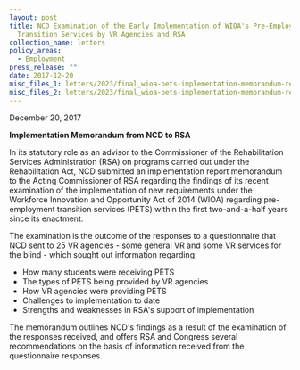 ```yaml
---
layout: post
title: NCD Examination of the Early Implementation of WIOA's Pre-Employment
  Transition Services by VR Agencies and RSA
collection_name: letters
policy_areas:
  - Employment
press_release: ""
date: 2017-12-20
misc_files_1: letters/2023/final_wioa-pets-implementation-memorandum-report.pdf
misc_files_2: letters/2023/final_wioa-pets-implementation-memorandum-report.docx
---
```

December 20, 2017

**Implementation Memorandum from NCD to RSA**

In its statutory role as an advisor to the Commissioner of the Rehabilitation Services Administration (RSA) on programs carried out under the Rehabilitation Act, NCD submitted an implementation report memorandum to the Acting Commissioner of RSA regarding the findings of its recent examination of the implementation of new requirements under the Workforce Innovation and Opportunity Act of 2014 (WIOA) regarding pre-employment transition services (PETS) within the first two-and-a-half years since its enactment.

The examination is the outcome of the responses to a questionnaire that NCD sent to 25 VR agencies - some general VR and some VR services for the blind - which sought out information regarding:

* How many students were receiving PETS
* The types of PETS being provided by VR agencies
* How VR agencies were providing PETS
* Challenges to implementation to date
* Strengths and weaknesses in RSA's support of implementation

The memorandum outlines NCD's findings as a result of the examination of the responses received, and offers RSA and Congress several recommendations on the basis of information received from the questionnaire responses.